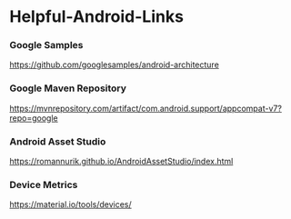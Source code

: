 # Helpful-Android-Links

### Google Samples
https://github.com/googlesamples/android-architecture

### Google Maven Repository
https://mvnrepository.com/artifact/com.android.support/appcompat-v7?repo=google

### Android Asset Studio
https://romannurik.github.io/AndroidAssetStudio/index.html

### Device Metrics
https://material.io/tools/devices/
